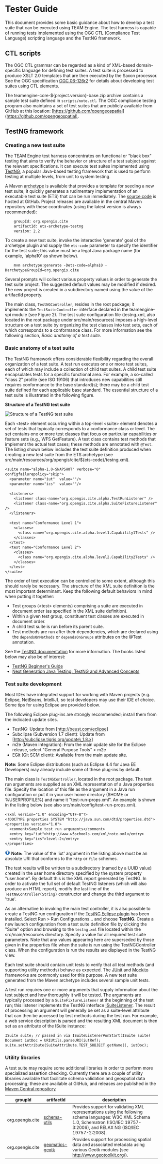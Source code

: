 # Tester Guide


This document provides some basic guidance about how to develop a test
suite that can be executed using TEAM Engine. The test harness is
capable of running tests implemented using the OGC CTL (Compliance Test
Language) scripting language and the TestNG framework.

## CTL scripts


The OGC CTL grammar can be regarded as a kind of XML-based
domain-specific language for defining test suites. A test suite is
processed to produce XSLT 2.0 templates that are then executed by the
Saxon processor. See the OGC specification [OGC
06-126r2](http://portal.opengeospatial.org/files/?artifact_id=33085) for
details about developing test suites using CTL elements.

The teamengine-core-\${project.version}-base.zip archive contains a
sample test suite defined in `scripts/note.ctl`. The OGC compliance
testing program also maintains a set of test suites that are publicly
available from GitHub at this location:
[https://github.com/opengeospatial](https://github.com/opengeospatial).

## TestNG framework


### Creating a new test suite

The TEAM Engine test harness concentrates on functional or "black box"
testing that aims to verify the behavior or structure of a test subject
against the relevant specifications. It can execute test suites
implemented using [TestNG](http://testng.org), a popular Java-based
testing framework that is used to perform testing at multiple levels,
from unit to system testing.

A Maven
[archetype](http://maven.apache.org/archetype/maven-archetype-plugin/)
is available that provides a template for seeding a new test suite; it
quickly generates a rudimentary implementation of an executable test
suite (ETS) that can be run immediately. The [source
code](https://github.com/opengeospatial/ets-archetype-testng) is hosted
at GitHub. Project releases are available in the central Maven
repository with these coordinates (using the latest version is always
recommended):

        groupId: org.opengis.cite
        artifactId: ets-archetype-testng
        version: 2.2

To create a new test suite, invoke the interactive 'generate' goal of
the archetype plugin and supply the `ets-code` parameter to specify the
identifier for the test suite; this value must be a legal Java package
name (for example, 'alpha10' as shown below).

        mvn archetype:generate -Dets-code=alpha10 -DarchetypeGroupId=org.opengis.cite
        

Several prompts will collect various property values in order to
generate the test suite project. The suggested default values may be
modified if desired. The new project is created in a subdirectory named
using the value of the artifactId property.

The main class, `TestNGController`, resides in the root package; it
implements the `TestSuiteController` interface declared in the
teamengine-spi module (see Figure 2). The test suite configuration file
(testng.xml, also located in the root package under src/main/resources)
imposes a high-level structure on a test suite by organizing the test
classes into test sets, each of which corresponds to a conformance
class. For more information see the following section, *Basic anatomy of
a test suite*.

### Basic anatomy of a test suite

The TestNG framework offers considerable flexibility regarding the
overall organization of a test suite. A test run executes one or more
test suites, each of which may include a collection of child test
suites. A child test suite encapsulates tests for a specific functional
area. For example, a so-called "class 2" profile (see ISO 19106) that
introduces new capabilities still requires conformance to the base
standard(s); there may be a child test suite defined for each applicable
base standard. The essential structure of a test suite is illustrated in
the following figure.

**Structure of a TestNG test suite**

![Structure of a TestNG test
suite](./images/testng-suite.png)

Each \<test\> element occurring within a top-level \<suite\> element
denotes a set of tests that typically corresponds to a conformance class
or level. The set contains one or more test classes that focus on
particular capabilities or feature sets (e.g., WFS GetFeature). A test
class contains test methods that implement the actual test cases; these
methods are annotated with `@Test`. The listing shown below includes the
test suite definition produced when creating a new test suite from the
ETS archetype (see
src/main/resources/org/opengis/cite/\${ets-code}/testng.xml).

    <suite name="alpha-1.0-SNAPSHOT" verbose="0" configfailurepolicy="skip">
      <parameter name="iut"  value=""/>
      <parameter name="ics"  value=""/>

      <listeners>
        <listener class-name="org.opengis.cite.alpha.TestRunListener" />
        <listener class-name="org.opengis.cite.alpha.SuiteFixtureListener" />
      </listeners>

      <test name="Conformance Level 1">
        <classes>
          <class name="org.opengis.cite.alpha.level1.Capability1Tests" />
        </classes>
      </test>
      <test name="Conformance Level 2">
        <classes>
          <class name="org.opengis.cite.alpha.level2.Capability2Tests" />
        </classes>
      </test>
    </suite>

The order of test execution can be controlled to some extent, although
this should rarely be necessary. The structure of the XML suite
definition is the most important determinant. Keep the following default
behaviors in mind when putting it together:

-   Test groups (\<test\> elements) comprising a suite are executed in
    document order (as specified in the XML suite definition).
-   Within a given test group, constituent test classes are executed in
    document order.
-   A child test suite is run before its parent suite.
-   Test methods are run after their dependencies, which are declared
    using the `dependsOnMethods` or `dependsOnGroups` attributes on the
    @Test annotation.

See the [TestNG
documentation](http://testng.org/doc/documentation-main.html) for more
information. The books listed below may also be of interest:

-   [TestNG Beginner's
    Guide](http://books.google.ca/books?id=9CuP8S2glWQC)
-   [Next Generation Java Testing: TestNG and Advanced
    Concepts](http://books.google.ca/books?id=bCvcMcLZwV4C)

### Test suite development

Most IDEs have integrated support for working with Maven projects (e.g.
Eclipse, NetBeans, IntelliJ), so test developers may use their IDE of
choice. Some tips for using Eclipse are provided below.

The following Eclipse plug-ins are strongly recommended; install them
from the indicated update sites.

-   TestNG: Update from [http://beust.com/eclipse]
-   Subclipse (Subversion 1.7 client): Update from
    [http://subclipse.tigris.org/update\_1.8.x]
-   m2e (Maven integration): From the main update site for the Eclipse
    release, select "General Purpose Tools" \> m2e
-   EGit (Git SCM client): Available from the main update site.

**Note:** Some Eclipse distributions (such as Eclipse 4.4 for Java EE
Developers) may already include some of these plug-ins by default.

The main class is `TestNGController`, located in the root package. The
test run arguments are supplied as an XML representation of a Java
properties file. Specify the location of this file as the argument in a
Java run configuration or put it in your user home directory (\$HOME or
%USERPROFILE%) and name it "test-run-props.xml". An example is shown in
the listing below (see also src/main/config/test-run-props.xml).

    <?xml version="1.0" encoding="UTF-8"?>
    <!DOCTYPE properties SYSTEM "http://java.sun.com/dtd/properties.dtd">
    <properties version="1.0">
      <comment>Sample test run arguments</comment>
      <entry key="iut">http://www.w3schools.com/xml/note.xml</entry>
      <entry key="ics">level-2</entry>
    </properties>

![info](./images/info-16px.png) **Note:** The value of the 'iut' argument in
the listing above must be an absolute URI that conforms to the `http` or
`file` schemes.

The test results will be written to a subdirectory (named by a UUID
value) created in the user home directory specified by the system
property "user.home". By default this is the XML report generated by
TestNG. In order to activate the full set of default TestNG listeners
(which will also produce an HTML report), modify the last line of the
`TestNGController(String)` constructor and change the third argument to
'true'.

As an alternative to invoking the main test controller, it is also
possible to create a TestNG run configuration if the [TestNG Eclipse
plugin](http://testng.org/doc/eclipse.html) has been installed. Select
Run \> Run Configurations... and choose **TestNG**. Create a new launch
configuration from a test suite definition file by clicking the "Suite"
option and browsing to the `testng.xml` file located within the
src/main/resources directory. Specify a value for all required test
suite parameters. Note that any values appearing here are superseded by
those given in the properties file when the suite is run using the
TestNGController class. When the configuration is run the results are
displayed in the TestNG view.

Each test suite should contain unit tests to verify that all test
methods (and supporting utility methods) behave as expected. The
[JUnit](http://junit.org/) and
[Mockito](http://code.google.com/p/mockito/) frameworks are commonly
used for this purpose. A new test suite generated from the Maven
archetype includes several sample unit tests.

A test run requires one or more arguments that supply information about
the test subject and how thoroughly it will be tested. The arguments are
typically processed by a `SuiteFixtureListener` at the beginning of the
test run; this listener implements the TestNG interface
[ISuiteListener](http://testng.org/javadocs/org/testng/ISuiteListener.html).
The result of processing an argument will generally be set as a
suite-level attribute that can then be accessed by test methods during
the test run. For example, a web service description is parsed and the
resulting XML document is then set as an attribute of the ISuite
instance:

    ISuite suite; // passed in via ISuiteListener#onStart(ISuite suite) 
    Document iutDoc = URIUtils.parseURI(iutRef);
    suite.setAttribute(SuiteAttribute.TEST_SUBJECT.getName(), iutDoc);

### Utility libraries

A test suite may require some additional libraries in order to perform
more specialized assertion checking. Currently there are a couple of
utility libraries available that facilitate schema validation and
geospatial data processing; these are available at GitHub, and releases
are published in the [Maven Central
repository](http://search.maven.org/#search|ga|1|g%3A%22org.opengis.cite%22)


groupId | artifactId | description
--- | --- | ---
org.opengis.cite | [schema-utils](https://github.com/opengeospatial/schema-utils) | Provides support for validating XML representations using the following schema languages: W3C XML Schema 1.0, Schematron (ISO/IEC 19757-3:2006), and RELAX NG (ISO/IEC 19757-2:2008).
org.opengis.cite | [geomatics-geotk](https://github.com/opengeospatial/geomatics-geotk) | Provides support for processing spatial data and associated metadata using various Geotk modules (see http://www.geotoolkit.org/).



